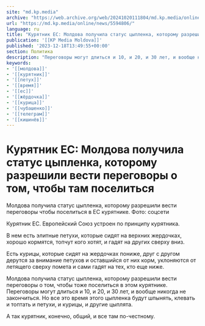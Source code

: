 ```yaml
---
site: "md.kp.media"
archive: "https://web.archive.org/web/20241020111804/md.kp.media/online/news/5594806/"
url: "https://md.kp.media/online/news/5594806/"
language: ru
title: "Курятник ЕС: Молдова получила статус цыпленка, которому разрешили вести переговоры о том, чтобы там поселиться"
publication: '[[KP Media Moldova]]'
published: '2023-12-18T13:49:55+00:00'
section: Политика
description: "Переговоры могут длиться и 10, и 20, и 30 лет, и вообще никогда не закончиться, но все это время этого цыпленка будут шпынять, клевать и топтать и петухи, и курицы, и другие цыплята"
keywords:
- '[[молдова]]'
- '[[курятник]]'
- '[[петух]]'
- '[[время]]'
- '[[ес]]'
- '[[жёрдочка]]'
- '[[курица]]'
- '[[чубашенко]]'
- '[[телеграм]]'
- '[[кишинёв]]'
---
```


# Курятник ЕС: Молдова получила статус цыпленка, которому разрешили вести переговоры о том, чтобы там поселиться

Молдова получила статус цыпленка, которому разрешили вести переговоры чтобы поселиться в ЕС курятнике. Фото: соцсети

Курятник ЕС. Европейский Союз устроен по принципу курятника.

В нем есть элитные петухи, которые сидят на верхних жердочках, хорошо кормятся, топчут кого хотят, и гадят на других сверху вниз.

Есть курицы, которые сидят на жердочках пониже, друг с другом дерутся за внимание петухов и оставшийся от них корм, уклоняются от летящего сверху помета и сами гадят на тех, кто еще ниже.

Молдова получила статус цыпленка, которому разрешили вести переговоры о том, чтобы тоже поселиться в этом курятнике. Переговоры могут длиться и 10, и 20, и 30 лет, и вообще никогда не закончиться. Но все это время этого цыпленка будут шпынять, клевать и топтать и петухи, и курицы, и другие цыплята.

А так курятник, конечно, общий, и все там по-честному.
